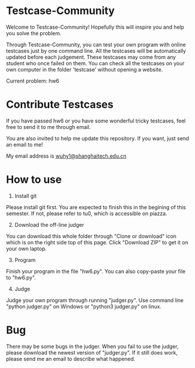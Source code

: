 # Testcase-Community
Welcome to Testcase-Community! Hopefully this will inspire you and help you solve the problem.

Through Testcase-Community, you can test your own program with online testcases just by one command line. All the testcases will be automatically updated before each judgement. These testcases may come from any student who once failed on them. You can check all the testcases on your own computer in the folder 'testcase' without opening a website.

Current problem: hw6

# Contribute Testcases
If you have passed hw6 or you have some wonderful tricky testcases, feel free to send it to me through email.

You are also invited to help me update this repository. If you want, just send an email to me!

My email address is wuhy1@shanghaitech.edu.cn

# How to use
1. Install git

  Please install git first. You are expected to finish this in the begining of this semester. If not, please refer to tu0, which is accessible on piazza.


2. Download the off-line judger

  You can download this whole folder through "Clone or download" icon which is on the right side top of this page. Click "Download ZIP" to get it on your own laptop.


3. Program

  Finish your program in the file "hw6.py". You can also copy-paste your file to "hw6.py".


4. Judge

  Judge your own program through running "judger.py". Use command line "python judger.py" on Windows or "python3 judger.py" on linux.

# Bug
There may be some bugs in the judger. When you fail to use the judger, please download the newest version of "judger.py". If it still does work, please send me an email to describe what happened.
